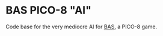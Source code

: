 # BAS PICO-8 "AI"

Code base for the very mediocre AI for [BAS](https://www.lexaloffle.com/bbs/?pid=138733), a PICO-8 game.